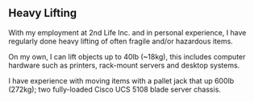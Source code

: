 
## Heavy Lifting
With my employment at 2nd Life Inc. and in personal experience, I have regularly done heavy lifting of often fragile and/or hazardous items.

On my own, I can lift objects up to 40lb (~18kg), this includes computer hardware such as printers, rack-mount servers and desktop systems.

I have experience with moving items with a pallet jack that up 600lb (272kg); two fully-loaded Cisco UCS 5108 blade server chassis.


